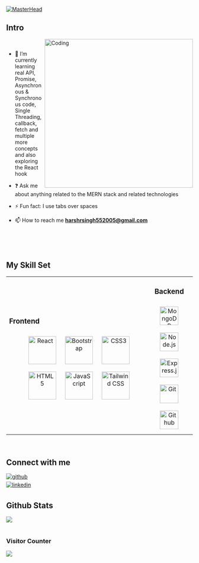 
   [![MasterHead](https://www.synergisticit.com/wp-content/uploads/2021/10/Jacksonville-Banner-mern-stack-training.jpg)](https://harshsinghmumbai.io)
 
## Intro  
 <img align="right" alt="Coding" width="400" src="https://cdn.dribbble.com/users/730703/screenshots/6581243/avento.gif">
<br/>

 - 🌱 I’m currently learning real API, Promise, Asynchronous & Synchronous code,
   Single Threading, callback, fetch and multiple more concepts
   and also exploring the React hook  

- ❓ Ask me about anything related to the MERN stack and
     related technologies  
  
- ⚡ Fun fact: I use tabs over spaces  

- 📫 How to reach me **harshrsingh552005@gmail.com**

<br/>  

<br/>
<br/>

## My Skill Set  
<table><tr><td valign="left" width="100%">
  
 ### Frontend  
<div align="center">  
<a href="https://reactjs.org/" target="_blank"><img style="margin: 10px" src="https://profilinator.rishav.dev/skills-assets/react-original-wordmark.svg" alt="React" height="75" /></a>  
<a href="https://getbootstrap.com/docs/3.4/javascript/" target="_blank"><img style="margin: 10px" src="https://profilinator.rishav.dev/skills-assets/bootstrap-plain.svg" alt="Bootstrap" height="75" /></a>  
<a href="https://www.w3schools.com/css/" target="_blank"><img style="margin: 10px" src="https://profilinator.rishav.dev/skills-assets/css3-original-wordmark.svg" alt="CSS3" height="75" /></a>  
<a href="https://en.wikipedia.org/wiki/HTML5" target="_blank"><img style="margin: 10px" src="https://profilinator.rishav.dev/skills-assets/html5-original-wordmark.svg" alt="HTML5" height="75" /></a>  
<a href="https://www.javascript.com/" target="_blank"><img style="margin: 10px" src="https://profilinator.rishav.dev/skills-assets/javascript-original.svg" alt="JavaScript" height="75" /></a>  
<a href="https://www.tailwindcss.com/" target="_blank"><img style="margin: 10px" src="https://profilinator.rishav.dev/skills-assets/tailwindcss.svg" alt="Tailwind CSS" height="75" /></a>  
</div>

</td><td valign="top" width="23%">

### Backend  
<div align="center">  
<a href="https://www.mongodb.com/" target="_blank"><img style="margin: 10px" src="https://profilinator.rishav.dev/skills-assets/mongodb-original-wordmark.svg" alt="MongoDB" height="50" /></a>  
<a href="https://nodejs.org/" target="_blank"><img style="margin: 10px" src="https://profilinator.rishav.dev/skills-assets/nodejs-original-wordmark.svg" alt="Node.js" height="50" /></a>  
<a href="https://expressjs.com/" target="_blank"><img style="margin: 10px" src="https://static-00.iconduck.com/assets.00/node-js-icon-454x512-nztofx17.png" alt="Express.js" height="50" /></a>  
<a href="https://github.com/" target="_blank"><img style="margin: 10px" src="https://profilinator.rishav.dev/skills-assets/git-scm-icon.svg" alt="Git" height="50" /></a>  
<a href="https://github.com/harshsinghmumbai" target="_blank"><img style="margin: 10px" src="https://cdn.pixabay.com/photo/2022/01/30/13/33/github-6980894_1280.png" alt="Github" height="50" /></a>  
</div>

</td><td valign="left" width="40%">



</td></tr></table>  

<br/>  


## Connect with me  
<div align="left">
<a href="https://github.com/harshsinghmumbai" target="_blank">
<img src=https://img.shields.io/badge/github-%2324292e.svg?&style=for-the-badge&logo=github&logoColor=white alt=github style="margin-bottom: 5px;" />
</a>
  <br/>  
  
<a href="https://linkedin.com/in/harshsinghmumbai" target="_blank">
<img src=https://img.shields.io/badge/linkedin-%231E77B5.svg?&style=for-the-badge&logo=linkedin&logoColor=white alt=linkedin style="margin-bottom: 5px;" />
</a>  
</div>  

## Github Stats  
 <div align="left"><img src="https://github-readme-stats.vercel.app/api/top-langs/?username=harshsinghmumbai&hide_border=true&layout=compact" align="center" /></div>  

<br/>  

### Visitor Counter  
<div align="left">
<img src="https://komarev.com/ghpvc/?username=harshsinghmumbai&&style=flat-square" align="center" />
</div>  
